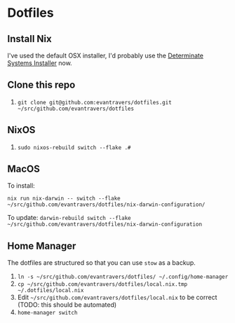 # Dotfiles

## Install Nix

I've used the default OSX installer, I'd probably use the [Determinate Systems Installer](https://github.com/DeterminateSystems/nix-installer) now.

## Clone this repo

1. `git clone git@github.com:evantravers/dotfiles.git ~/src/github.com/evantravers/dotfiles`

## NixOS

1. `sudo nixos-rebuild switch --flake .#`

## MacOS

To install:

`nix run nix-darwin -- switch --flake ~/src/github.com/evantravers/dotfiles/nix-darwin-configuration/`

To update:
`darwin-rebuild switch --flake ~/src/github.com/evantravers/dotfiles/nix-darwin-configuration`

## Home Manager

The dotfiles are structured so that you can use `stow` as a backup.

1. `ln -s ~/src/github.com/evantravers/dotfiles/ ~/.config/home-manager`
2. `cp ~/src/github.com/evantravers/dotfiles/local.nix.tmp ~/.dotfiles/local.nix`
3. Edit `~/src/github.com/evantravers/dotfiles/local.nix` to be correct (TODO: this should be automated)
4. `home-manager switch`

[^darwin]: https://daiderd.com/nix-darwin/#Installing

        ```
        nix-build https://github.com/LnL7/nix-darwin/archive/master.tar.gz -A installer
        ./result/bin/darwin-installer
        ```
